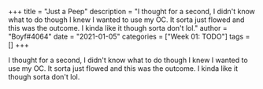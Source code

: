 +++
title = "Just a Peep"
description = "I thought for a second, I didn't know what to do though I knew I wanted to use my OC. It sorta just flowed and this was the outcome. I kinda like it though sorta don't lol."
author = "Boyf#4064"
date = "2021-01-05"
categories = ["Week 01: TODO"]
tags = []
+++

I thought for a second, I didn't know what to do though I knew I wanted to use my OC. It sorta just flowed and this was the outcome. I kinda like it though sorta don't lol.
